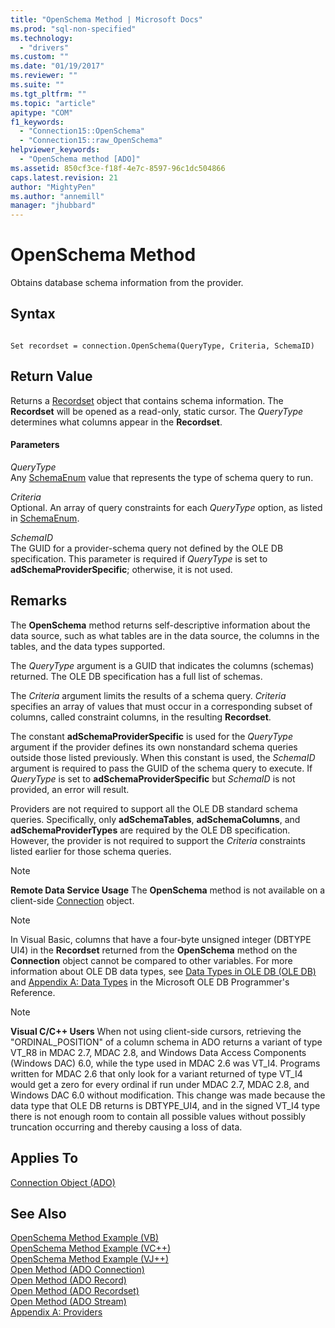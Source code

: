 ```yaml
---
title: "OpenSchema Method | Microsoft Docs"
ms.prod: "sql-non-specified"
ms.technology:
  - "drivers"
ms.custom: ""
ms.date: "01/19/2017"
ms.reviewer: ""
ms.suite: ""
ms.tgt_pltfrm: ""
ms.topic: "article"
apitype: "COM"
f1_keywords: 
  - "Connection15::OpenSchema"
  - "Connection15::raw_OpenSchema"
helpviewer_keywords: 
  - "OpenSchema method [ADO]"
ms.assetid: 850cf3ce-f18f-4e7c-8597-96c1dc504866
caps.latest.revision: 21
author: "MightyPen"
ms.author: "annemill"
manager: "jhubbard"
---
```

# OpenSchema Method
Obtains database schema information from the provider.  
  
## Syntax  
  
```  
  
Set recordset = connection.OpenSchema(QueryType, Criteria, SchemaID)  
```  
  
## Return Value  
 Returns a [Recordset](../../../ado/reference/ado-api/recordset-object-ado.md) object that contains schema information. The **Recordset** will be opened as a read-only, static cursor. The *QueryType* determines what columns appear in the **Recordset**.  
  
#### Parameters  
 *QueryType*  
 Any [SchemaEnum](../../../ado/reference/ado-api/schemaenum.md) value that represents the type of schema query to run.  
  
 *Criteria*  
 Optional. An array of query constraints for each *QueryType* option, as listed in [SchemaEnum](../../../ado/reference/ado-api/schemaenum.md).  
  
 *SchemaID*  
 The GUID for a provider-schema query not defined by the OLE DB specification. This parameter is required if *QueryType* is set to **adSchemaProviderSpecific**; otherwise, it is not used.  
  
## Remarks  
 The **OpenSchema** method returns self-descriptive information about the data source, such as what tables are in the data source, the columns in the tables, and the data types supported.  
  
 The *QueryType* argument is a GUID that indicates the columns (schemas) returned. The OLE DB specification has a full list of schemas.  
  
 The *Criteria* argument limits the results of a schema query. *Criteria* specifies an array of values that must occur in a corresponding subset of columns, called constraint columns, in the resulting **Recordset**.  
  
 The constant **adSchemaProviderSpecific** is used for the *QueryType* argument if the provider defines its own nonstandard schema queries outside those listed previously. When this constant is used, the *SchemaID* argument is required to pass the GUID of the schema query to execute. If *QueryType* is set to **adSchemaProviderSpecific** but *SchemaID* is not provided, an error will result.  
  
 Providers are not required to support all the OLE DB standard schema queries. Specifically, only **adSchemaTables**, **adSchemaColumns**, and **adSchemaProviderTypes** are required by the OLE DB specification. However, the provider is not required to support the *Criteria* constraints listed earlier for those schema queries.  
  
> [!NOTE]
>  **Remote Data Service Usage** The **OpenSchema** method is not available on a client-side [Connection](../../../ado/reference/ado-api/connection-object-ado.md) object.  
  
> [!NOTE]
>  In Visual Basic, columns that have a four-byte unsigned integer (DBTYPE UI4) in the **Recordset** returned from the **OpenSchema** method on the **Connection** object cannot be compared to other variables. For more information about OLE DB data types, see [Data Types in OLE DB (OLE DB)](http://msdn.microsoft.com/en-us/6039292f-74e0-49b2-b133-17bc117ebf6a) and [Appendix A: Data Types](http://msdn.microsoft.com/en-us/e3a0533a-2196-4eb0-a31e-92fe9556ada6) in the Microsoft OLE DB Programmer's Reference.  
  
> [!NOTE]
>  **Visual C/C++ Users** When not using client-side cursors, retrieving the "ORDINAL_POSITION" of a column schema in ADO returns a variant of type VT_R8 in MDAC 2.7, MDAC 2.8, and Windows Data Access Components (Windows DAC) 6.0, while the type used in MDAC 2.6 was VT_I4. Programs written for MDAC 2.6 that only look for a variant returned of type VT_I4 would get a zero for every ordinal if run under MDAC 2.7, MDAC 2.8, and Windows DAC 6.0 without modification. This change was made because the data type that OLE DB returns is DBTYPE_UI4, and in the signed VT_I4 type there is not enough room to contain all possible values without possibly truncation occurring and thereby causing a loss of data.  
  
## Applies To  
 [Connection Object (ADO)](../../../ado/reference/ado-api/connection-object-ado.md)  
  
## See Also  
 [OpenSchema Method Example (VB)](../../../ado/reference/ado-api/openschema-method-example-vb.md)   
 [OpenSchema Method Example (VC++)](../../../ado/reference/ado-api/openschema-method-example-vc.md)   
 [OpenSchema Method Example (VJ++)](../../../ado/reference/ado-api/openschema-method-example-vj.md)   
 [Open Method (ADO Connection)](../../../ado/reference/ado-api/open-method-ado-connection.md)   
 [Open Method (ADO Record)](../../../ado/reference/ado-api/open-method-ado-record.md)   
 [Open Method (ADO Recordset)](../../../ado/reference/ado-api/open-method-ado-recordset.md)   
 [Open Method (ADO Stream)](../../../ado/reference/ado-api/open-method-ado-stream.md)   
 [Appendix A: Providers](../../../ado/guide/appendixes/appendix-a-providers.md)